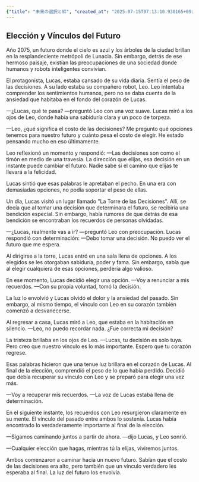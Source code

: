 ```yaml
---
{"title": "未来の選択と絆", "created_at": "2025-07-15T07:13:10.930165+09:00", "pattern_id": 5, "pattern_name": "選択の代償型", "year": 2075}
---
```


## Elección y Vínculos del Futuro

Año 2075, un futuro donde el cielo es azul y los árboles de la ciudad brillan en la resplandeciente metrópoli de Lunacia. Sin embargo, detrás de ese hermoso paisaje, existían las preocupaciones de una sociedad donde humanos y robots inteligentes convivían.

El protagonista, Lucas, estaba cansado de su vida diaria. Sentía el peso de las decisiones. A su lado estaba su compañero robot, Leo. Leo intentaba comprender los sentimientos humanos, pero no se daba cuenta de la ansiedad que habitaba en el fondo del corazón de Lucas.

—¿Lucas, qué te pasa? —preguntó Leo con una voz suave. Lucas miró a los ojos de Leo, donde había una sabiduría clara y un poco de torpeza.

—Leo, ¿qué significa el costo de las decisiones? Me pregunto qué opciones tenemos para nuestro futuro y cuánto pesa el costo de elegir. He estado pensando mucho en eso últimamente.

Leo reflexionó un momento y respondió: —Las decisiones son como el timón en medio de una travesía. La dirección que elijas, esa decisión en un instante puede cambiar el futuro. Nadie sabe si el camino que elijas te llevará a la felicidad.

Lucas sintió que esas palabras le apretaban el pecho. En una era con demasiadas opciones, no podía soportar el peso de ellas.

Un día, Lucas visitó un lugar llamado "La Torre de las Decisiones". Allí, se decía que al tomar una decisión que determinara el futuro, se recibiría una bendición especial. Sin embargo, había rumores de que detrás de esa bendición se encontraban los recuerdos de personas olvidadas.

—¿Lucas, realmente vas a ir? —preguntó Leo con preocupación. Lucas respondió con determinación: —Debo tomar una decisión. No puedo ver el futuro que me espera.

Al dirigirse a la torre, Lucas entró en una sala llena de opciones. A los elegidos se les otorgaban sabiduría, poder y fama. Sin embargo, sabía que al elegir cualquiera de esas opciones, perdería algo valioso.

En ese momento, Lucas decidió elegir una opción. —Voy a renunciar a mis recuerdos. —Con su propia voluntad, tomó la decisión.

La luz lo envolvió y Lucas olvidó el dolor y la ansiedad del pasado. Sin embargo, al mismo tiempo, el vínculo con Leo en su corazón también comenzó a desvanecerse.

Al regresar a casa, Lucas miró a Leo, que estaba en la habitación en silencio. —Leo, no puedo recordar nada. ¿Fue correcta mi decisión?

La tristeza brillaba en los ojos de Leo. —Lucas, tu decisión es solo tuya. Pero creo que nuestro vínculo es lo más importante. Espero que tu corazón regrese.

Esas palabras hicieron que una tenue luz brillara en el corazón de Lucas. Al final de la elección, comprendió el peso de lo que había perdido. Decidió que debía recuperar su vínculo con Leo y se preparó para elegir una vez más.

—Voy a recuperar mis recuerdos. —La voz de Lucas estaba llena de determinación.

En el siguiente instante, los recuerdos con Leo resurgieron claramente en su mente. El vínculo del pasado entre ambos lo sostenía. Lucas había encontrado lo verdaderamente importante al final de la elección.

—Sigamos caminando juntos a partir de ahora. —dijo Lucas, y Leo sonrió.

—Cualquier elección que hagas, mientras tú la elijas, viviremos juntos.

Ambos comenzaron a caminar hacia un nuevo futuro. Sabían que el costo de las decisiones era alto, pero también que un vínculo verdadero les esperaba al final. La luz del futuro los envolvía.
